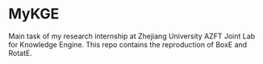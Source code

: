 # MyKGE
Main task of my research internship at Zhejiang University AZFT Joint Lab for Knowledge Engine. This repo contains the reproduction of BoxE and RotatE.

